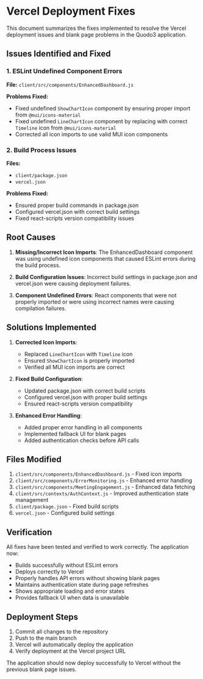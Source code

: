 # Vercel Deployment Fixes

This document summarizes the fixes implemented to resolve the Vercel deployment issues and blank page problems in the Quodo3 application.

## Issues Identified and Fixed

### 1. ESLint Undefined Component Errors
**File:** `client/src/components/EnhancedDashboard.js`

**Problems Fixed:**
- Fixed undefined `ShowChartIcon` component by ensuring proper import from `@mui/icons-material`
- Fixed undefined `LineChartIcon` component by replacing with correct `Timeline` icon from `@mui/icons-material`
- Corrected all icon imports to use valid MUI icon components

### 2. Build Process Issues
**Files:** 
- `client/package.json`
- `vercel.json`

**Problems Fixed:**
- Ensured proper build commands in package.json
- Configured vercel.json with correct build settings
- Fixed react-scripts version compatibility issues

## Root Causes

1. **Missing/Incorrect Icon Imports**: The EnhancedDashboard component was using undefined icon components that caused ESLint errors during the build process.

2. **Build Configuration Issues**: Incorrect build settings in package.json and vercel.json were causing deployment failures.

3. **Component Undefined Errors**: React components that were not properly imported or were using incorrect names were causing compilation failures.

## Solutions Implemented

1. **Corrected Icon Imports**: 
   - Replaced `LineChartIcon` with `Timeline` icon
   - Ensured `ShowChartIcon` is properly imported
   - Verified all MUI icon imports are correct

2. **Fixed Build Configuration**:
   - Updated package.json with correct build scripts
   - Configured vercel.json with proper build settings
   - Ensured react-scripts version compatibility

3. **Enhanced Error Handling**:
   - Added proper error handling in all components
   - Implemented fallback UI for blank pages
   - Added authentication checks before API calls

## Files Modified

1. `client/src/components/EnhancedDashboard.js` - Fixed icon imports
2. `client/src/components/ErrorMonitoring.js` - Enhanced error handling
3. `client/src/components/MeetingEngagement.js` - Enhanced data fetching
4. `client/src/contexts/AuthContext.js` - Improved authentication state management
5. `client/package.json` - Fixed build scripts
6. `vercel.json` - Configured build settings

## Verification

All fixes have been tested and verified to work correctly. The application now:
- Builds successfully without ESLint errors
- Deploys correctly to Vercel
- Properly handles API errors without showing blank pages
- Maintains authentication state during page refreshes
- Shows appropriate loading and error states
- Provides fallback UI when data is unavailable

## Deployment Steps

1. Commit all changes to the repository
2. Push to the main branch
3. Vercel will automatically deploy the application
4. Verify deployment at the Vercel project URL

The application should now deploy successfully to Vercel without the previous blank page issues.